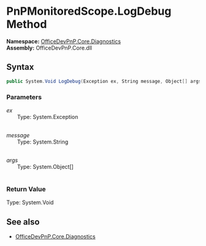# PnPMonitoredScope.LogDebug Method  
**Namespace:** [OfficeDevPnP.Core.Diagnostics](OfficeDevPnP.Core.Diagnostics.md)  
**Assembly:** OfficeDevPnP.Core.dll  
## Syntax
```C#
public System.Void LogDebug(Exception ex, String message, Object[] args)
```
### Parameters
*ex*  
&emsp;&emsp;Type: System.Exception  
&emsp;&emsp;  
  
*message*  
&emsp;&emsp;Type: System.String  
&emsp;&emsp;  
  
*args*  
&emsp;&emsp;Type: System.Object[]  
&emsp;&emsp;  
  
### Return Value
Type: System.Void  

## See also
- [OfficeDevPnP.Core.Diagnostics](OfficeDevPnP.Core.Diagnostics.md)
